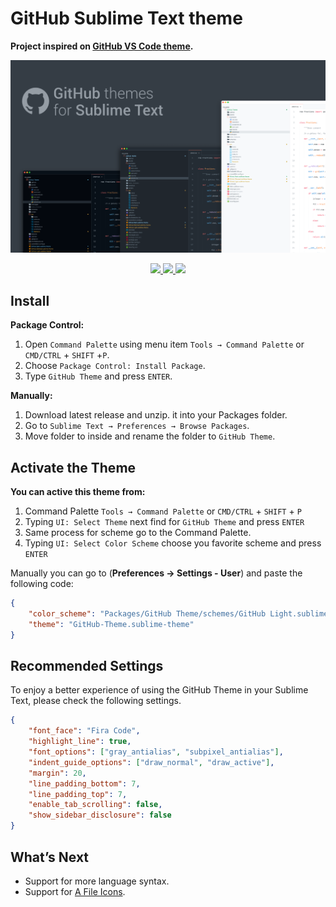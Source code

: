 # GitHub Sublime Text theme

**Project inspired on [GitHub VS Code theme](https://github.com/primer/github-vscode-theme).**

![GitHub Sublime Text theme](./assets/screen.png)

<p align="center">
    <a href="https://github.com/mauroreisvieira/github-sublime-theme/releases" title="GitHub tag">
        <img src="https://img.shields.io/github/release/mauroreisvieira/github-sublime-theme.svg?style=for-the-badge"/>
    </a>
    <a href="" title="Sublime Version">
        <img src="https://img.shields.io/badge/built_for_sublimetext-3179-e79330?style=for-the-badge&logo=sublime-text"/>
    </a>
    <a href="https://packagecontrol.io/packages/GitHub%20Theme" title="Package Control">
        <img src="https://img.shields.io/packagecontrol/dt/GitHub%20Theme?style=for-the-badge"/>
    </a>
</p>

## Install

**Package Control:**

1. Open `Command Palette` using menu item `Tools → Command Palette` or `CMD/CTRL` + `SHIFT` +`P`.
2. Choose `Package Control: Install Package`.
3. Type `GitHub Theme` and press `ENTER`.

**Manually:**

1. Download latest release and unzip. it into your Packages folder.
2. Go to `Sublime Text → Preferences → Browse Packages`.
3. Move folder to inside and rename the folder to `GitHub Theme`.

## Activate the Theme

**You can active this theme from:**

1. Command Palette `Tools → Command Palette` or `CMD/CTRL` + `SHIFT` + `P`
2. Typing `UI: Select Theme` next find for `GitHub Theme` and press `ENTER`
3. Same process for scheme go to the Command Palette.
4. Typing `UI: Select Color Scheme` choose you favorite scheme and press `ENTER`

Manually you can go to (**Preferences → Settings - User**) and paste the following code:

```json
{
    "color_scheme": "Packages/GitHub Theme/schemes/GitHub Light.sublime-color-scheme",
    "theme": "GitHub-Theme.sublime-theme"
}
```

## Recommended Settings

To enjoy a better experience of using the GitHub Theme in your Sublime Text, please check the following settings.

```json
{
    "font_face": "Fira Code",
    "highlight_line": true,
    "font_options": ["gray_antialias", "subpixel_antialias"], 
    "indent_guide_options": ["draw_normal", "draw_active"], 
    "margin": 20,
    "line_padding_bottom": 7,
    "line_padding_top": 7,
    "enable_tab_scrolling": false,
    "show_sidebar_disclosure": false
}
```

## What’s Next

-   Support for more language syntax.
-   Support for [A File Icons](https://github.com/SublimeText/AFileIcon).
